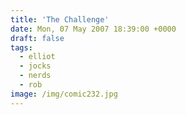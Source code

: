 ```yaml
---
title: 'The Challenge'
date: Mon, 07 May 2007 18:39:00 +0000
draft: false
tags:
  - elliot
  - jocks
  - nerds
  - rob
image: /img/comic232.jpg
---
```


